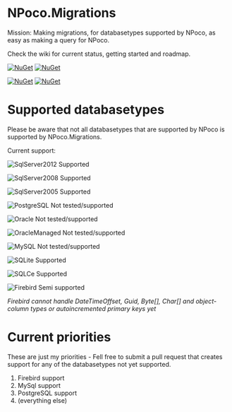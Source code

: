 # NPoco.Migrations

Mission: Making migrations, for databasetypes supported by NPoco, as easy as making a query for NPoco.

Check the wiki for current status, getting started and roadmap.

[![NuGet](https://img.shields.io/appveyor/ci/Flaeng/npoco-migrations.svg?style=for-the-badge&label=appveyor&logo=appveyor&logoColor=FFF)](https://ci.appveyor.com/project/Flaeng/npoco-migrations)
[![NuGet](https://img.shields.io/appveyor/tests/Flaeng/npoco-migrations.svg?style=for-the-badge&label=appveyor&logo=appveyor&logoColor=FFF)](https://ci.appveyor.com/project/Flaeng/npoco-migrations) 

[![NuGet](https://img.shields.io/nuget/v/NPoco.Migrations.svg?style=for-the-badge&label=nuget&logo=nuget&logoColor=FFF)](https://www.nuget.org/packages/NPoco.Migrations/)
[![NuGet](https://img.shields.io/nuget/dt/NPoco.Migrations.svg?style=for-the-badge&label=nuget&logo=nuget&logoColor=FFF)](https://www.nuget.org/packages/NPoco.Migrations/)

# Supported databasetypes

Please be aware that not all databasetypes that are supported by NPoco is supported by NPoco.Migrations.

Current support:

![SqlServer2012 Supported](https://img.shields.io/badge/SqlServer2012-Supported-green?style=for-the-badge)

![SqlServer2008 Supported](https://img.shields.io/badge/SqlServer2008-Supported-green?style=for-the-badge)

![SqlServer2005 Supported](https://img.shields.io/badge/SqlServer2005-Supported-green?style=for-the-badge)

![PostgreSQL Not tested/supported](https://img.shields.io/badge/PostgreSQL-Not%20tested%2Fsupported-red?style=for-the-badge)

![Oracle Not tested/supported](https://img.shields.io/badge/Oracle-Not%20tested%2Fsupported-red?style=for-the-badge)

![OracleManaged Not tested/supported](https://img.shields.io/badge/OracleManaged-Not%20tested%2Fsupported-red?style=for-the-badge)

![MySQL Not tested/supported](https://img.shields.io/badge/MySQL-Not%20tested%2Fsupported-red?style=for-the-badge)

![SQLite Supported](https://img.shields.io/badge/SQLite-Supported-green?style=for-the-badge)

![SQLCe Supported](https://img.shields.io/badge/SQLCe-Supported-green?style=for-the-badge)

![Firebird Semi supported](https://img.shields.io/badge/Firebird-Semi%20supported-yellowgreen?style=for-the-badge)

_Firebird cannot handle DateTimeOffset, Guid, Byte[], Char[] and object-column types or autoincremented primary keys yet_

# Current priorities

These are just my priorities - Fell free to submit a pull request that creates support for any of the databasetypes not yet supported. 

1) Firebird support
2) MySql support
3) PostgreSQL support
4) (everything else)
